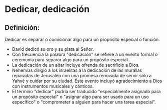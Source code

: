# Dedicar, dedicación

## Definición: 

Dedicar es separar o comisionar algo para un propósito especial o función.

* David dedicó su oro y su plata al Señor.
* Con frecuencia la palabra "dedicación" se refiere a un evento formal o ceremonia para separar algo para un propósito especial.
* La dedicación de un altar incluye ofrenda de sacrificio a Dios.
* Nehemías dirigió a los israelitas a la dedicación de las murallas reparadas de Jerusalén con una promesa renovada de servir sólo a Yahvé y cuidar por su ciudad. Éste evento incluyó agradecimiento a Dios con instrumentos musicales y cánticos.
* El término "dedicar" podría ser traducido "especialmente asignado para un propósito especial" o "asignar algo para ser usado para un uso específico" o "comprometer a alguien para hacer una tarea especial".

